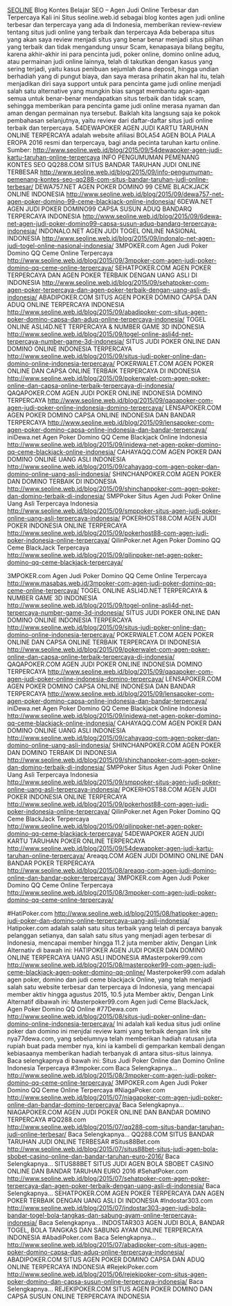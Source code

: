 [SEOLINE](http://www.seoline.web.id/) Blog Kontes Belajar SEO – Agen
Judi Online Terbesar dan Terpercaya Kali ini Situs seoline.web.id
sebagai blog kontes agen judi online terbesar dan terpercaya yang ada di
Indonesia, memberikan review-review tentang situs judi online yang
terbaik dan terpercaya Ada beberapa situs yang akan saya review menjadi
situs yang benar benar menjadi situs pilihan yang terbaik dan tidak
mengandung unsur Scam, kenapasaya bilang begitu, karena akhir-akhir ini
para pencinta judi, poker online, domino online aduq, atau permainan
judi online lainnya, telah di takutkan dengan kasus yang sering terjadi,
yaitu kasus penibuan sejumlah dana deposit, hingga undian berhadiah yang
di pungut biaya, dan saya merasa prihatin akan hal itu, telah menjadikan
diri saya support untuk para pencinta game judi online menjadi salah
satu alternative yang mungkin bias sangat membantu agan-agan semua untuk
benar-benar mendapatkan situs terbaik dan tidak scam, sehingga
memberikan para pencinta game judi online merasa nyaman dan aman dengan
permainan nya tersebut. Baiklah kita langsung saja ke pokok pembahasan
selanjutnya, yaitu review dari daftar-daftar situs judi online terbaik
dan terpercaya. 54DEWAPOKER AGEN JUDI KARTU TARUHAN ONLINE TERPERCAYA
adalah website afiliasi BOLA54 AGEN BOLA PIALA EROPA 2016 resmi dan
terpercaya, bagi anda pecinta taruhan kartu online. Sumber:
<http://www.seoline.web.id/blog/2015/09/54dewapoker-agen-judi-kartu-taruhan-online-terpercaya>
INFO PENGUMUMAN PEMENANG KONTES SEO QQ288.COM SITUS BANDAR TARUHAN JUDI
ONLINE TERBESAR
<http://www.seoline.web.id/blog/2015/09/info-pengumuman-pemenang-kontes-seo-qq288-com-situs-bandar-taruhan-judi-online-terbesar/>
DEWA757.NET AGEN POKER DOMINO 99 CEME BLACKJACK ONLINE INDONESIA
<http://www.seoline.web.id/blog/2015/09/dewa757-net-agen-poker-domino-99-ceme-blackjack-online-indonesia/>
6DEWA.NET AGEN JUDI POKER DOMINO99 CAPSA SUSUN ADUQ BANDARQ TERPERCAYA
INDONESIA
<http://www.seoline.web.id/blog/2015/09/6dewa-net-agen-judi-poker-domino99-capsa-susun-aduq-bandarq-terpercaya-indonesia/>
INDONALO.NET AGEN JUDI TOGEL ONLINE NASIONAL INDONESIA
<http://www.seoline.web.id/blog/2015/09/indonalo-net-agen-judi-togel-online-nasional-indonesia/>
3MPOKER.com Agen Judi Poker Domino QQ Ceme Online Terpercaya
<http://www.seoline.web.id/blog/2015/09/3mpoker-com-agen-judi-poker-domino-qq-ceme-online-terpercaya/>
SEHATPOKER.COM AGEN POKER TERPERCAYA DAN AGEN POKER TERBAIK DENGAN UANG
ASLI DI INDONESIA
<http://www.seoline.web.id/blog/2015/09/sehatpoker-com-agen-poker-terpercaya-dan-agen-poker-terbaik-dengan-uang-asli-di-indonesia/>
ABADIPOKER.COM SITUS AGEN POKER DOMINO CAPSA DAN ADUQ ONLINE TERPERCAYA
INDONESIA
<http://www.seoline.web.id/blog/2015/09/abadipoker-com-situs-agen-poker-domino-capsa-dan-aduq-online-terpercaya-indonesia/>
TOGEL ONLINE ASLI4D.NET TERPERCAYA & NUMBER GAME 3D INDONESIA
<http://www.seoline.web.id/blog/2015/09/togel-online-asli4d-net-terpercaya-number-game-3d-indonesia/>
SITUS JUDI POKER ONLINE DAN DOMINO ONLINE INDONESIA TERPERCAYA
<http://www.seoline.web.id/blog/2015/09/situs-judi-poker-online-dan-domino-online-indonesia-terpercaya/>
POKERWALET.COM AGEN POKER ONLINE DAN CAPSA ONLINE TERBAIK TERPERCAYA DI
INDONESIA
<http://www.seoline.web.id/blog/2015/09/pokerwalet-com-agen-poker-online-dan-capsa-online-terbaik-terpercaya-di-indonesia/>
QAQAPOKER.COM AGEN JUDI POKER ONLINE INDONESIA DOMINO TERPERCAYA
<http://www.seoline.web.id/blog/2015/09/qaqapoker-com-agen-judi-poker-online-indonesia-domino-terpercaya/>
LENSAPOKER.COM AGEN POKER DOMINO CAPSA ONLINE INDONESIA DAN BANDAR
TERPERCAYA
<http://www.seoline.web.id/blog/2015/09/lensapoker-com-agen-poker-domino-capsa-online-indonesia-dan-bandar-terpercaya/>
iniDewa.net Agen Poker Domino QQ Ceme Blackjack Online Indonesia
<http://www.seoline.web.id/blog/2015/09/inidewa-net-agen-poker-domino-qq-ceme-blackjack-online-indonesia/>
CAHAYAQQ.COM AGEN POKER DAN DOMINO ONLINE UANG ASLI INDONESIA
<http://www.seoline.web.id/blog/2015/09/cahayaqq-com-agen-poker-dan-domino-online-uang-asli-indonesia/>
SHINCHANPOKER.COM AGEN POKER DAN DOMINO TERBAIK DI INDONESIA
<http://www.seoline.web.id/blog/2015/09/shinchanpoker-com-agen-poker-dan-domino-terbaik-di-indonesia/>
SMPPoker Situs Agen Judi Poker Online Uang Asli Terpercaya Indonesia
<http://www.seoline.web.id/blog/2015/09/smppoker-situs-agen-judi-poker-online-uang-asli-terpercaya-indonesia/>
POKERHOST88.COM AGEN JUDI POKER INDONESIA ONLINE TERPERCAYA
<http://www.seoline.web.id/blog/2015/09/pokerhost88-com-agen-judi-poker-indonesia-online-terpercaya/>
QilinPoker.net Agen Poker Domino QQ Ceme BlackJack Terpercaya
<http://www.seoline.web.id/blog/2015/09/qilinpoker-net-agen-poker-domino-qq-ceme-blackjack-terpercaya/>

3MPOKER.com Agen Judi Poker Domino QQ Ceme Online Terpercaya
<http://www.masabas.web.id/3mpoker-com-agen-judi-poker-domino-qq-ceme-online-terpercaya/>
TOGEL ONLINE ASLI4D.NET TERPERCAYA & NUMBER GAME 3D INDONESIA
<http://www.seoline.web.id/blog/2015/09/togel-online-asli4d-net-terpercaya-number-game-3d-indonesia/>
SITUS JUDI POKER ONLINE DAN DOMINO ONLINE INDONESIA TERPERCAYA
<http://www.seoline.web.id/blog/2015/09/situs-judi-poker-online-dan-domino-online-indonesia-terpercaya/>
POKERWALET.COM AGEN POKER ONLINE DAN CAPSA ONLINE TERBAIK TERPERCAYA DI
INDONESIA
<http://www.seoline.web.id/blog/2015/09/pokerwalet-com-agen-poker-online-dan-capsa-online-terbaik-terpercaya-di-indonesia/>
QAQAPOKER.COM AGEN JUDI POKER ONLINE INDONESIA DOMINO TERPERCAYA
<http://www.seoline.web.id/blog/2015/09/qaqapoker-com-agen-judi-poker-online-indonesia-domino-terpercaya/>
LENSAPOKER.COM AGEN POKER DOMINO CAPSA ONLINE INDONESIA DAN BANDAR
TERPERCAYA
<http://www.seoline.web.id/blog/2015/09/lensapoker-com-agen-poker-domino-capsa-online-indonesia-dan-bandar-terpercaya/>
iniDewa.net Agen Poker Domino QQ Ceme Blackjack Online Indonesia
<http://www.seoline.web.id/blog/2015/09/inidewa-net-agen-poker-domino-qq-ceme-blackjack-online-indonesia/>
CAHAYAQQ.COM AGEN POKER DAN DOMINO ONLINE UANG ASLI INDONESIA
<http://www.seoline.web.id/blog/2015/09/cahayaqq-com-agen-poker-dan-domino-online-uang-asli-indonesia/>
SHINCHANPOKER.COM AGEN POKER DAN DOMINO TERBAIK DI INDONESIA
<http://www.seoline.web.id/blog/2015/09/shinchanpoker-com-agen-poker-dan-domino-terbaik-di-indonesia/>
SMPPoker Situs Agen Judi Poker Online Uang Asli Terpercaya Indonesia
<http://www.seoline.web.id/blog/2015/09/smppoker-situs-agen-judi-poker-online-uang-asli-terpercaya-indonesia/>
POKERHOST88.COM AGEN JUDI POKER INDONESIA ONLINE TERPERCAYA
<http://www.seoline.web.id/blog/2015/09/pokerhost88-com-agen-judi-poker-indonesia-online-terpercaya/>
QilinPoker.net Agen Poker Domino QQ Ceme BlackJack Terpercaya
<http://www.seoline.web.id/blog/2015/09/qilinpoker-net-agen-poker-domino-qq-ceme-blackjack-terpercaya/>
54DEWAPOKER AGEN JUDI KARTU TARUHAN POKER ONLINE TERPERCAYA
<http://www.seoline.web.id/blog/2015/09/54dewapoker-agen-judi-kartu-taruhan-online-terpercaya/>
Areaqq.COM AGEN JUDI DOMINO ONLINE DAN BANDAR POKER TERPERCAYA
<http://www.seoline.web.id/blog/2015/08/areaqq-com-agen-judi-domino-online-dan-bandar-poker-terpercaya/>
3MPOKER.com Agen Judi Poker Domino QQ Ceme Online Terpercaya
<http://www.seoline.web.id/blog/2015/08/3mpoker-com-agen-judi-poker-domino-qq-ceme-online-terpercaya/>

\#HatiPoker.com
<http://www.seoline.web.id/blog/2015/08/hatipoker-agen-judi-poker-dan-domino-online-terpercaya-uang-asli-indonesia/>
Hatipoker.com adalah salah satu situs terbaik yang telah di percaya
banyak pelanggan setianya, dan salah satu situs yang menjadi agen
terbesar di Indonesia, mencapai member hingga 11.2 juta member aktiv,
Dengan Link Alternativ di bawah ini: HATIPOKER AGEN JUDI POKER DAN
DOMINO ONLINE TERPERCAYA UANG ASLI INDONESIA \#Masterpoker99.com
<http://www.seoline.web.id/blog/2015/08/masterpoker99-com-agen-judi-ceme-blackjack-agen-poker-domino-qq-online/>
Masterpoker99.com adalah agen poker, domino dan judi ceme blackjack
Online, yang telah menjadi salah satu website terbesar dan terpercaya di
Indonesia, yang mencapai member aktiv hingga agustus 2015, 10.5 juta
Member aktiv, Dengan Link Alternatif dibawah ini: Masterpoker99.com Agen
judi Ceme BlackJack, Agen Poker Domino QQ Online \#77Dewa.com
<http://www.seoline.web.id/blog/2015/08/situs-judi-poker-online-dan-domino-online-indonesia-terpercaya/>
Ini adalah kali kedua situs judi online poker dan domino ini menjdai
review kami yang terbaik dengan link site nya77dewa.com, yang sebelumnya
telah memberikan hadiah ratusan juta rupiah buat pada member nya, kini
ia kambeli di gemparkan kembali dengan kebiasaanya memberikan hadiah
terbanyak di antara situs-situs lainnya. Baca selengkapnya di bawah ini:
Situs Judi Poker Online dan Domino Online Indonesia Terpercaya
\#3mpoker.com Baca Selengkapnya…
<http://www.seoline.web.id/blog/2015/08/3mpoker-com-agen-judi-poker-domino-qq-ceme-online-terpercaya/>
3MPOKER.com Agen Judi Poker Domino QQ Ceme Online Terpercaya
\#NiagaPoker.com
<http://www.seoline.web.id/blog/2015/07/niagapoker-com-agen-judi-poker-online-dan-bandar-domino-terpercaya/>
Baca Selengkapnya… NIAGAPOKER.COM AGEN JUDI POKER ONLINE DAN BANDAR
DOMINO TERPERCAYA \#QQ288.com
<http://www.seoline.web.id/blog/2015/07/qq288-com-situs-bandar-taruhan-judi-online-terbesar/>
Baca Selengkapnya… QQ288.COM SITUS BANDAR TARUHAN JUDI ONLINE TERBESAR
\#Situs88Bet.com
<http://www.seoline.web.id/blog/2015/07/situs88bet-situs-judi-agen-bola-sbobet-casino-online-dan-bandar-taruhan-euro-2016/>
Baca Selengkapnya… SITUS88BET SITUS JUDI AGEN BOLA SBOBET CASINO ONLINE
DAN BANDAR TARUHAN EURO 2016 \#SehatPoker.com
<http://www.seoline.web.id/blog/2015/07/sehatpoker-com-agen-poker-terpercaya-dan-agen-poker-terbaik-dengan-uang-asli-di-indonesia/>
Baca Selengkapnya… SEHATPOKER.COM AGEN POKER TERPERCAYA DAN AGEN POKER
TERBAIK DENGAN UANG ASLI DI INDONESIA \#Indostar303.com
<http://www.seoline.web.id/blog/2015/07/indostar303-agen-judi-bola-bandar-togel-bola-tangkas-dan-sabung-ayam-online-terpercaya-indonesia/>
Baca Selengkapnya… INDOSTAR303 AGEN JUDI BOLA, BANDAR TOGEL, BOLA
TANGKAS DAN SABUNG AYAM ONLINE TERPERCAYA INDONESIA \#AbadiPoker.com
Baca Selengkapnya…
<http://www.seoline.web.id/blog/2015/07/abadipoker-com-situs-agen-poker-domino-capsa-dan-aduq-online-terpercaya-indonesia/>
ABADIPOKER.COM SITUS AGEN POKER DOMINO CAPSA DAN ADUQ ONLINE TERPERCAYA
INDONESIA \#RejekiPoker.com
<http://www.seoline.web.id/blog/2015/06/rejekipoker-com-situs-agen-poker-domino-dan-capsa-susun-online-terpercaya-indonesia/>
Baca Selengkapnya… REJEKIPOKER.COM SITUS AGEN POKER DOMINO DAN CAPSA
SUSUN ONLINE TERPERCAYA INDONESIA
